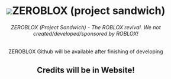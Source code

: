 <center>
<h1><img src="https://cdn.discordapp.com/icons/1028286444466352242/8215d36f79a318d58708a38be6ed2fb2.webp?size=128">ZEROBLOX (project sandwich)</h1>
<h6>ZEROBLOX (Project Sandwich) - The ROBLOX revival. We not created/developed/sponsored by ROBLOX!</h6>
ZEROBLOX Github will be available after finishing of developing
<br><h2>Credits will be in Website!</h2>
</center>
